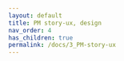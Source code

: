 ```yaml
---
layout: default
title: PM story-ux, design
nav_order: 4
has_children: true
permalink: /docs/3_PM-story-ux
---
```


